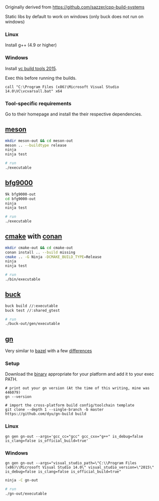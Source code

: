 Originally derived from https://github.com/sazzer/cpp-build-systems

Static libs by default to work on windows (only buck does not run on windows)

### Linux
Install g++ (4.9 or higher)

### Windows
Install [vc build tools 2015](http://go.microsoft.com/fwlink/?LinkId=691126&fixForIE=.exe).

Exec this before running the builds.
```
call "C:\Program Files (x86)\Microsoft Visual Studio 14.0\VC\vcvarsall.bat" x64
```

### Tool-specific requirements
Go to their homepage and install the their respective dependencies.

## [meson](https://github.com/mesonbuild/meson)
```sh
mkdir meson-out && cd meson-out
meson .. --buildtype release
ninja
ninja test

# run
./executable
```

## [bfg9000](https://github.com/jimporter/bfg9000)
```sh
9k bfg9000-out
cd bfg9000-out
ninja
ninja test

# run
./executable
```

## [cmake](https://cmake.org) with [conan](https://conan.io)
```sh
mkdir cmake-out && cd cmake-out
conan install .. --build missing
cmake .. -G Ninja -DCMAKE_BUILD_TYPE=Release
ninja
ninja test

# run
./bin/executable
```

## [buck](https://github.com/facebook/buck)
```sh
buck build //:executable
buck test //:shared_gtest

# run
./buck-out/gen/executable
```

## [gn](https://chromium.googlesource.com/chromium/src/tools/gn/+/HEAD/README.md)
Very similar to [bazel](https://bazel.build) with a few [differences](https://chromium.googlesource.com/chromium/src/tools/gn/+/HEAD/docs/language.md#Differences-and-similarities-to-Blaze)

### Setup
Download the [binary](http://refi64.com/gn-builds/) appropriate for your platform and add it to your exec PATH.
```
# print out your gn version (At the time of this writing, mine was 446079)
gn --version

# import the cross-platform build config/toolchain template
git clone --depth 1 --single-branch -b master https://github.com/dyu/gn-build build
```

### Linux
```
gn gen gn-out --args='gcc_cc="gcc" gcc_cxx="g++" is_debug=false is_clang=false is_official_build=true'
```

### Windows
```
gn gen gn-out --args="visual_studio_path=\"C:\\Program Files (x86)\\Microsoft Visual Studio 14.0\" visual_studio_version=\"2015\" is_debug=false is_clang=false is_official_build=true"
```

```sh
ninja -C gn-out

# run
./gn-out/executable
```

